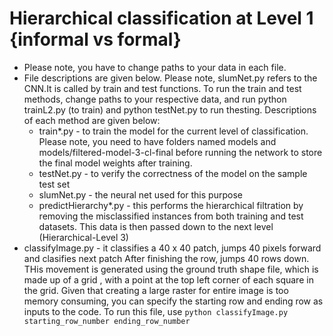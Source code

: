 # Hierarchical classification at Level 1 {informal vs formal}
* Please note, you have to change paths to your data in each file. 
* File descriptions are given below. Please note, slumNet.py refers to the CNN.It is called by train and test functions. To run the train and test methods, change paths to your respective data, and run python trainL2.py (to train) and python testNet.py to run thesting. Descriptions of each method are given below: 
	* train*.py - to train the model for the current level of classification. Please note, you need to have folders named models and models/filtered-model-3-cl-final before running the network to store the  final model weights after training.
	* testNet.py - to verify the correctness of the model on the sample test set
	* slumNet.py - the neural net used for this purpose
	* predictHierarchy*.py - this performs the hierarchical filtration  by removing the misclassified instances from both training and test datasets. This data is then passed down to the next level (Hierarchical-Level 3)
* classifyImage.py - it classifies a 40 x 40 patch, jumps 40 pixels forward and clasifies next patch After finishing the row, jumps 40 rows down. THis movement is generated using the ground truth shape file, which is made up of a grid , with a point at the top left corner of each square in the grid. Given that creating a large raster for entire image is too memory consuming, you can specify the starting row and ending row as inputs to the code. To run this file, use ```python classifyImage.py starting_row_number ending_row_number```

